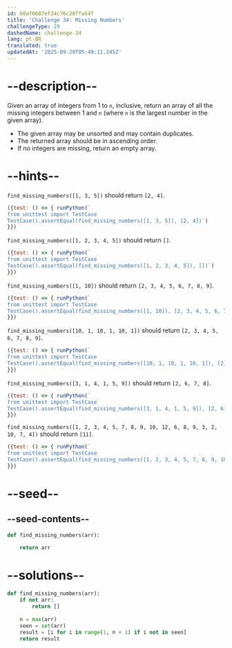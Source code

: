 ```yaml
---
id: 68af0687ef34c76c28ffa54f
title: 'Challenge 34: Missing Numbers'
challengeType: 29
dashedName: challenge-34
lang: pt-BR
translated: true
updatedAt: '2025-09-29T05:49:11.245Z'
---
```


# --description--

Given an array of integers from 1 to `n`, inclusive, return an array of all the missing integers between 1 and `n` (where `n` is the largest number in the given array).

- The given array may be unsorted and may contain duplicates.
- The returned array should be in ascending order.
- If no integers are missing, return an empty array.

# --hints--

`find_missing_numbers([1, 3, 5])` should return `[2, 4]`.

```js
({test: () => { runPython(`
from unittest import TestCase
TestCase().assertEqual(find_missing_numbers([1, 3, 5]), [2, 4])`)
}})
```

`find_missing_numbers([1, 2, 3, 4, 5])` should return `[]`.

```js
({test: () => { runPython(`
from unittest import TestCase
TestCase().assertEqual(find_missing_numbers([1, 2, 3, 4, 5]), [])`)
}})
```

`find_missing_numbers([1, 10])` should return `[2, 3, 4, 5, 6, 7, 8, 9]`.

```js
({test: () => { runPython(`
from unittest import TestCase
TestCase().assertEqual(find_missing_numbers([1, 10]), [2, 3, 4, 5, 6, 7, 8, 9])`)
}})
```

`find_missing_numbers([10, 1, 10, 1, 10, 1])` should return `[2, 3, 4, 5, 6, 7, 8, 9]`.

```js
({test: () => { runPython(`
from unittest import TestCase
TestCase().assertEqual(find_missing_numbers([10, 1, 10, 1, 10, 1]), [2, 3, 4, 5, 6, 7, 8, 9])`)
}})
```

`find_missing_numbers([3, 1, 4, 1, 5, 9])` should return `[2, 6, 7, 8]`.

```js
({test: () => { runPython(`
from unittest import TestCase
TestCase().assertEqual(find_missing_numbers([3, 1, 4, 1, 5, 9]), [2, 6, 7, 8])`)
}})
```

`find_missing_numbers([1, 2, 3, 4, 5, 7, 8, 9, 10, 12, 6, 8, 9, 3, 2, 10, 7, 4])` should return `[11]`.

```js
({test: () => { runPython(`
from unittest import TestCase
TestCase().assertEqual(find_missing_numbers([1, 2, 3, 4, 5, 7, 8, 9, 10, 12, 6, 8, 9, 3, 2, 10, 7, 4]), [11])`)
}})
```

# --seed--

## --seed-contents--

```py
def find_missing_numbers(arr):

    return arr
```

# --solutions--

```py
def find_missing_numbers(arr):
    if not arr:
        return []
    
    n = max(arr)
    seen = set(arr)
    result = [i for i in range(1, n + 1) if i not in seen]
    return result
```
